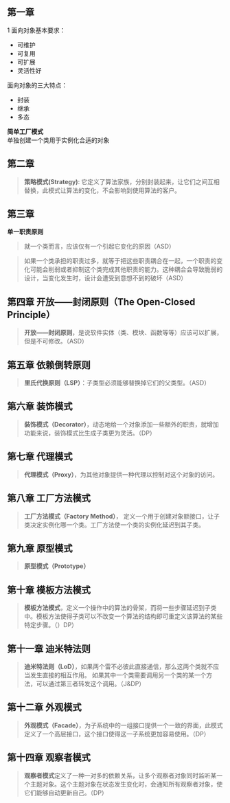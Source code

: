 第一章
---
1 面向对象基本要求：
- 可维护
- 可复用
- 可扩展
- 灵活性好

面向对象的三大特点：
- 封装
- 继承
- 多态

**简单工厂模式**  
单独创建一个类用于实例化合适的对象

第二章
---
> **策略模式(Strategy)**: 它定义了算法家族，分别封装起来，让它们之间互相替换，此模式让算法的变化，不会影响到使用算法的客户。


第三章 
---
**单一职责原则**  
>就一个类而言，应该仅有一个引起它变化的原因（ASD）  

>如果一个类承担的职责过多，就等于把这些职责耦合在一起，一个职责的变化可能会削弱或者抑制这个类完成其他职责的能力。这种耦合会导致脆弱的设计，当变化发生时，设计会遭受到意想不到的破坏（ASD）  

第四章 开放——封闭原则（The Open-Closed Principle）
---
> **开放——封闭原则**，是说软件实体（类、模块、函数等等）应该可以扩展，但是不可修改。（ASD）

第五章 依赖倒转原则
---
> **里氏代换原则（LSP）**：子类型必须能够替换掉它们的父类型。（ASD）

第六章 装饰模式
---
> **装饰模式（Decorator）**，动态地给一个对象添加一些额外的职责，就增加功能来说，装饰模式比生成子类更为灵活。（DP）

第七章 代理模式
---
> **代理模式（Proxy）**，为其他对象提供一种代理以控制对这个对象的访问。

第八章  工厂方法模式
---
> **工厂方法模式（Factory Method）**， 定义一个用于创建对象额接口，让子类决定实例化哪一个类。工厂方法使一个类的实例化延迟到其子类。

第九章 原型模式
---
> **原型模式（Prototype）**

第十章 模板方法模式
---
> **模板方法模式**，定义一个操作中的算法的骨架，而将一些步骤延迟到子类中。模板方法使得子类可以不改变一个算法的结构即可重定义该算法的某些特定步骤。（）DP）

第十一章 迪米特法则
---
> **迪米特法则（LoD）**，如果两个雷不必彼此直接通信，那么这两个类就不应当发生直接的相互作用。
如果其中一个类需要调用另一个类的某一个方法，可以通过第三者转发这个调用。（J&DP）

第十二章 外观模式
---
> **外观模式（Facade）**，为子系统中的一组接口提供一个一致的界面，此模式定义了一个高层接口，这个接口使得这一子系统更加容易使用。（DP）

第十四章 观察者模式
---
> **观察者模式**定义了一种一对多的依赖关系，让多个观察者对象同时监听某一个主题对象。这个主题对象在状态发生变化时，会通知所有观察者对象，使它们能够自动更新自己。（DP）

